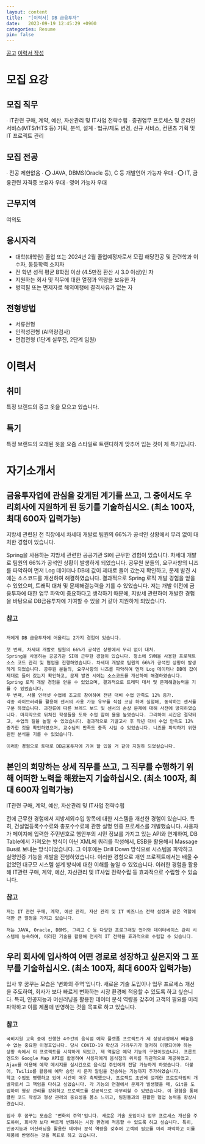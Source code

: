 ```yaml
---
layout: content
title:  "[이력서] DB 금융투자"
date:   2023-09-19 12:45:29 +0900
categories: Resume
pin: false
---
```




[공고](https://dbgroup.recruiter.co.kr/app/jobnotice/view?systemKindCode=MRS2&jobnoticeSn=155109)
[이력서 작성](https://dbgroup.recruiter.co.kr/mrs2/applicant/resume/writeResume)



# 모집 요강
## 모집 직무
∙ IT관련 구매, 계약, 예산, 자산관리 및 IT사업 전략수립
∙ 증권업무 프로세스 및 온라인서비스(MTS/HTS 등) 기획, 분석,
 설계
∙ 법규/제도 변경, 신규 서비스, 컨텐츠 기획 및 IT 프로젝트 관리


## 모집 전공
∙ 전공 제한없음
∙ ⭕️ JAVA, DBMS(Oracle 등), C 등
 개발언어 가능자 우대
∙ ⭕️ IT, 금융관련 자격증 보유자 우대
∙ 영어 가능자 우대

## 근무지역
여의도

## 응시자격
- 대학(대학원) 졸업 또는 2024년 2월 졸업예정자로서 모집 해당전공 및 관련학과 이수자, 동등학력 소지자
- 전 학년 성적 평균 B학점 이상 (4.5만점 환산 시 3.0 이상)인 자
- 지원하는 회사 및 직무에 대한 열정과 역량을 보유한 자
- 병역필 또는 면제자로 해외여행에 결격사유가 없는 자

## 전형방법
- 서류전형
- 인적성전형 (AI역량검사)
- 면접전형 (1단계 실무진, 2단계 임원)


# 이력서
## 취미
특정 브랜드의 중고 옷을 모으고 있습니다.

## 특기
특정 브랜드의 오래된 옷을 요즘 스타일로 트랜디하게 맞추어 입는 것이 제 특기입니다.


# 자기소개서
## 금융투자업에 관심을 갖게된 계기를 쓰고, 그 중에서도 우리회사에 지원하게 된 동기를 기술하십시오. (최소 100자, 최대 600자 입력가능)

지방세 관련된 전 직장에서 차세대 개발로 팀원의 66%가 공석인 상황에서 무리 없이 대처한 경험이 있습니다.

Spring을 사용하는 지방세 관련한 공공기관 SI에 근무한 경험이 있습니다. 차세대 개발로 팀원의 66%가 공석인 상황이 발생하게 되었습니다. 공무원 분들의, 요구사항의 니즈를 파악하여 먼저 Log 데이터나 DB에 값이 제대로 들어 갔는지 확인하고, 문제 발견 시에는 소스코드를 개선하여 해결하였습니다. 결과적으로 Spring 로직 개발 경험을 얻을 수 있었으며, 트래픽 대처 및 문제해결능력을 기를 수 있었습니다.
저는 개발 이전에 금융투자에 대한 업무 파악이 중요하다고 생각하기 때문에, 지방세 관련하여 개발한 경험을 바탕으로 DB금융투자에 기여할 수 있을 거 같아 지원하게 되었습니다.

### 참고

```

저에게 DB 금융투자에 어올리는 2가지 경험이 있습니다.

첫 번째, 차세대 개발로 팀원의 66%가 공석인 상황에서 무리 없이 대처.
Spring을 사용하는 공공기관 SI에 근무한 경험이 있습니다. 평소에 SVN을 사용한 프로젝트 소스 코드 관리 및 협업을 진행하였습니다. 차세대 개발로 팀원의 66%가 공석인 상황이 발생하게 되었습니다. 공무원 분들의, 요구사항의 니즈를 파악하여 먼저 Log 데이터나 DB에 값이 제대로 들어 갔는지 확인하고, 문제 발견 시에는 소스코드를 개선하여 해결하였습니다. Spring 로직 개발 경험을 얻을 수 있었으며, 결과적으로 트래픽 대처 및 문제해결능력을 기를 수 있었습니다.
두 번째, 사물 인터넷 수업에 조교로 참여하여 전년 대비 수업 만족도 12% 증가.
각종 라이브러리를 활용해 센서의 사용 가능 유무를 직접 코딩 하며 실험해, 동작하는 센서를 구분 하였습니다. 과전류에 따른 브레드 보드 및 센서의 손상 문제에 대해 사전에 방지하였습니다. 마지막으로 뒤쳐진 학생들을 도와 수업 참여 율을 높였습니다. 그리하여 시간은 절약되고, 수업의 질을 높일 수 있었습니다. 결과적으로 기말고사 후 작년 대비 수업 만족도 12% 증가한 것을 확인하였으며, 교수님의 만족도 충족 시킬 수 있었습니다. 니즈를 파악하기 위한 원인 분석을 기를 수 있었습니다.

이러한 경험으로 토대로 DB금융투자에 기여 할 있을 거 같아 지원하 되었싶습니다.
``` 

## 본인의 희망하는 상세 직무를 쓰고, 그 직무를 수행하기 위해 어떠한 노력을 해왔는지 기술하십시오. (최소 100자, 최대 600자 입력가능)

IT관련 구매, 계약, 예산, 자산관리 및 IT사업 전략수립

전에 근무한 경험에서 지방세외수입 항목에 대한 시스템을 개선한 경험이 있습니다. 특히, 건설업등록수수료와 총포수수료에 관한 실명 인증 프로세스를 개발했습니다. 사용자가 페이지에 입력한 주민번호로 행안부의 시민 정보를 가지고 있는 API와 연계하여, DB Table에서 가져오는 방식이 아닌 XML에 쿼리를 작성해서, ESB을 활용해서 Massage Bus로 보내는 방식이었습니다. 그 이후에는 Drill Down 방식으로 시스템을 파악하고 실명인증 기능을 개발을 진행하였습니다. 이러한 경험으로 개인 프로젝트에서는 배울 수 없었던 대규모 시스템 설계 방식에 대한 이해를 높일 수 있었습니다.
이러한 경험을 활용해 IT관련 구매, 계약, 예산, 자산관리 및 IT사업 전략수립 등 효과적으로 수립할 수 있습니다.

### 참고

```
저는 IT 관련 구매, 계약, 예산 관리, 자산 관리 및 IT 비즈니스 전략 설정과 같은 역할에 대한 큰 열정을 가지고 있습니다. 

저는 JAVA, Oracle, DBMS, 그리고 C 등 다양한 프로그래밍 언어와 데이터베이스 관리 시스템에 능숙하여, 이러한 기술을 활용해 전사적 IT 전략을 효과적으로 수립할 수 있습니다.
```

## 우리 회사에 입사하여 어떤 경로로 성장하고 싶은지와 그 포부를 기술하십시오. (최소 100자, 최대 600자 입력가능)

입사 후 꿈꾸는 모습은 '변화의 주역'입니다. 새로운 기술 도입이나 업무 프로세스 개선을 주도하여, 회사가 보다 빠르게 변화하는 시장 환경에 적응할 수 있도록 하고 싶습니다. 특히, 인공지능과 머신러닝을 활용한 데이터 분석 역량을 갖추어 고객의 필요를 미리 파악하고 이를 제품에 반영하는 것을 목표로 하고 있습니다.

### 참고

```
국비지원 교육 중에 진행한 4주간의 음식점 예약 플랫폼 프로젝트가 제 성장과정에서 빼놓을 수 없는 중요한 이정표입니다. 당시 COVID-19 확산과 거리두기가 철저히 이행되어야 하는 상황 속에서 이 프로젝트를 시작하게 되었고, 제 역할은 예약 기능의 구현이었습니다. 프론트엔드와 Google Map API를 활용하여 사용자에게 음식점의 위치를 직관적으로 제공하였고, Ajax를 이용해 예약 메시지를 실시간으로 음식점 주인에게 전달 가능하게 하였습니다. 더불어, Twilio를 활용해 예약 승인 시 문자 알림을 전송하는 기능까지 추가하였습니다.
학교 수업도 병행하고 있어 시간이 매우 촉박했으나, 프로젝트 초반에 설계한 프로토타입의 개발자로서 그 책임을 다하고 싶었습니다. 각 기능의 연결에서 문제가 발생했을 때, Git을 도입하여 형상 관리를 강화하고 프로젝트를 성공적으로 마무리할 수 있었습니다. 이 경험을 통해 클린 코드 작성과 형상 관리의 중요성을 몸소 느끼고, 팀원들과의 원활한 협업 능력을 향상시켰습니다.

입사 후 꿈꾸는 모습은 '변화의 주역'입니다. 새로운 기술 도입이나 업무 프로세스 개선을 주도하여, 회사가 보다 빠르게 변화하는 시장 환경에 적응할 수 있도록 하고 싶습니다. 특히, 인공지능과 머신러닝을 활용한 데이터 분석 역량을 갖추어 고객의 필요를 미리 파악하고 이를 제품에 반영하는 것을 목표로 하고 있습니다.
```
